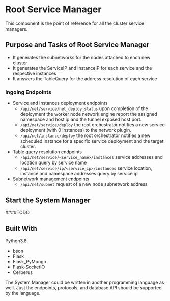 # Root Service Manager

This component is the point of reference for all the cluster service managers. 

## Purpose and Tasks of Root Service Manager

- It generates the subnetworks for the nodes attached to each new cluster 
- It generates the ServiceIP and InstanceIP for each service and the respective instances
- It answers the TableQuery for the address resolution of each service

### Ingoing Endpoints

- Service and Instances deployment endpoints
  - `/api/net/service/net_deploy_status` upon completion of the deployment the worker node network engine  report the assigned namespace and host ip and the tunnel exposed host port.
  - `/api/net/service/deploy` the root orchestrator notifies a new service deployment (with 0 instances) to the network plugin.
  - `/api/net/instance/deploy` the root orchestrator notifies a new scheduled instance for a specific service deployment and the target cluster.
- Table query resolution endpoints 
  - `/api/net/service/<service_name>/instances` service addresses and location query by service name  
  - `/api/net/service/ip/<service_ip>/instances` service location, instance and namespace addresses query by service ip
- Subnetwork management endpoints 
  - `/api/net/subnet` request of a new node subnetwork address
  

## Start the System Manager

####TODO

## Built With

Python3.8 
  - bson
  - Flask
  - Flask_PyMongo
  - Flask-SocketIO
  - Cerberus

The System Manager could be written in another programming language as well. Just the endpoints, protocols, and database API should be supported by the language.